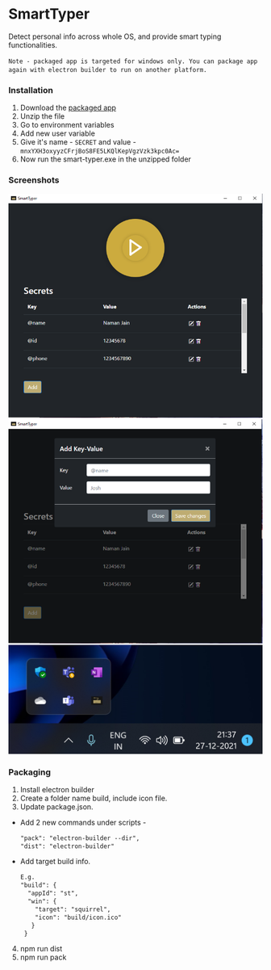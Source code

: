# SmartTyper
Detect personal info across whole OS, and provide smart typing functionalities.

`Note - packaged app is targeted for windows only. You can package app again with electron builder to run on another platform.`

### Installation
1. Download the [packaged app](https://drive.google.com/file/d/1kxI23fdzIHSCjU6jbCc1ljDQGtKjUXRS/view?usp=sharing)
2. Unzip the file
3. Go to environment variables
4. Add new user variable
5. Give it's name - `SECRET` and value - `mnxYXH3oxyyzCFrjBoS8FE5LKQlKepVgzVzk3kpc0Ac=`
6. Now run the smart-typer.exe in the unzipped folder

### Screenshots
<img src="sc/1.PNG">
<img src="sc/2.PNG">
<img src="sc/3.png">



### Packaging
1. Install electron builder
2. Create a folder name build, include icon file.
3. Update package.json. 
 * Add 2 new commands under scripts - 
      ```
      "pack": "electron-builder --dir",
      "dist": "electron-builder"
      ```
 * Add target build info.
      ```
      E.g.
      "build": {
        "appId": "st",
        "win": {
          "target": "squirrel",
          "icon": "build/icon.ico"
         }
       }
      ```
4. npm run dist
5. npm run pack

